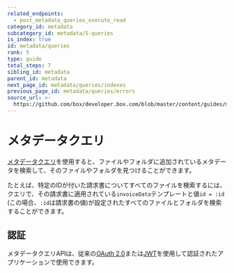 ```yaml
---
related_endpoints:
  - post_metadata_queries_execute_read
category_id: metadata
subcategory_id: metadata/5-queries
is_index: true
id: metadata/queries
rank: 5
type: guide
total_steps: 7
sibling_id: metadata
parent_id: metadata
next_page_id: metadata/queries/indexes
previous_page_id: metadata/queries/errors
source_url: >-
  https://github.com/box/developer.box.com/blob/master/content/guides/metadata/5-queries/0-index.md
---
```

# メタデータクエリ

[メタデータクエリ][query]を使用すると、ファイルやフォルダに追加されているメタデータを検索して、そのファイルやフォルダを見つけることができます。

たとえば、特定のIDが付いた請求書についてすべてのファイルを検索するには、クエリで、その請求書に適用されている`invoiceData`テンプレートと値`id = :id` (この場合、`:id`は請求書の値)が設定されたすべてのファイルとフォルダを検索することができます。

## 認証

メタデータクエリAPIは、従来の[OAuth 2.0][oauth]または[JWT][jwt]を使用して認証されたアプリケーションで使用できます。

[query]: g://metadata/queries

[oauth]: g://authentication/oauth2

[jwt]: g://authentication/jwt
